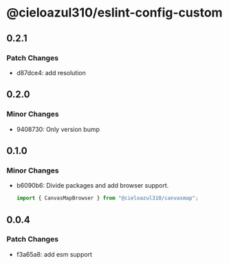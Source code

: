 # @cieloazul310/eslint-config-custom

## 0.2.1

### Patch Changes

- d87dce4: add resolution

## 0.2.0

### Minor Changes

- 9408730: Only version bump

## 0.1.0

### Minor Changes

- b6090b6: Divide packages and add browser support.

  ```ts
  import { CanvasMapBrowser } from "@cieloazul310/canvasmap";
  ```

## 0.0.4

### Patch Changes

- f3a65a8: add esm support
